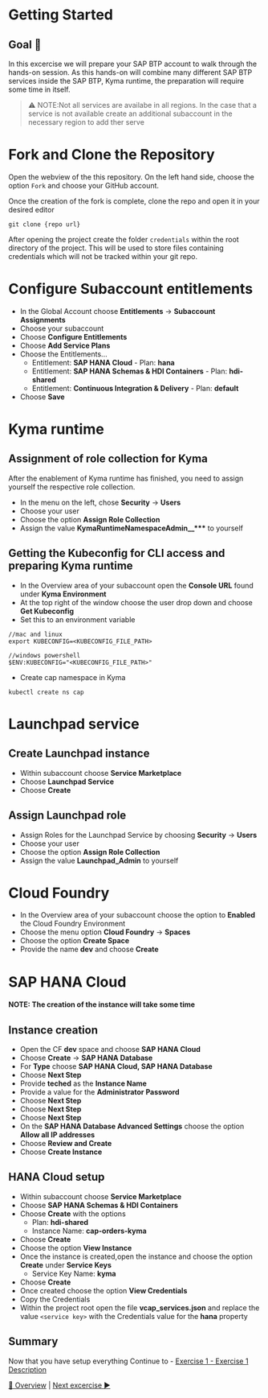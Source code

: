 # Getting Started 

## Goal 🎯

In this excercise we will prepare your SAP BTP account to walk through the hands-on session. As this hands-on will combine many different SAP BTP services inside the SAP BTP, Kyma runtime, the preparation will require some time in itself.

> ⚠ NOTE:Not all services are availabe in all regions. In the case that a service is not available create an additional subaccount in the necessary region to add ther serve

# Fork and Clone the Repository

Open the webview of the this repository. On the left hand side, choose the option `Fork` and choose your GitHub account.

Once the creation of the fork is complete, clone the repo and open it in your desired editor
```
git clone {repo url}
```

After opening the project create the folder `credentials` within the root directory of the project. This will be used to store files containing credentials which will not be tracked within your git repo.

# Configure Subaccount entitlements

- In the Global Account choose **Entitlements** -> **Subaccount Assignments**
- Choose your subaccount
- Choose **Configure Entitlements**
- Choose **Add Service Plans**
- Choose the Entitlements...
  - Entitlement: **SAP HANA Cloud** - Plan: **hana**
  - Entitlement: **SAP HANA Schemas & HDI Containers** - Plan: **hdi-shared**
  - Entitlement: **Continuous Integration & Delivery** - Plan: **default**
- Choose **Save**

# Kyma runtime

## Assignment of role collection for Kyma

After the enablement of Kyma runtime has finished, you need to assign yourself the respective role collection. 
- In the menu on the left, chose **Security** -> **Users**
- Choose your user
- Choose the option **Assign Role Collection**
- Assign the value **KymaRuntimeNamespaceAdmin\_\_\*\*\*** to yourself

## Getting the Kubeconfig for CLI access and preparing Kyma runtime

- In the Overview area of your subaccount open the **Console URL** found under **Kyma Environment**
- At the top right of the window choose the user drop down and choose **Get Kubeconfig**
- Set this to an environment variable

```shell
//mac and linux
export KUBECONFIG=<KUBECONFIG_FILE_PATH>

//windows powershell
$ENV:KUBECONFIG="<KUBECONFIG_FILE_PATH>"
```

- Create cap namespace in Kyma

```shell
kubectl create ns cap
```

# Launchpad service

## Create Launchpad instance

- Within subaccount choose **Service Marketplace**
- Choose **Launchpad Service**
- Choose **Create**

## Assign Launchpad role

- Assign Roles for the Launchpad Service by choosing **Security** -> **Users**
- Choose your user
- Choose the option **Assign Role Collection**
- Assign the value **Launchpad_Admin** to yourself

# Cloud Foundry

- In the Overview area of your subaccount choose the option to **Enabled** the Cloud Foundry Environment
- Choose the menu option **Cloud Foundry** -> **Spaces**
- Choose the option **Create Space**
- Provide the name **dev** and choose **Create**

# SAP HANA Cloud

#### NOTE: The creation of the instance will take some time

## Instance creation

- Open the CF **dev** space and choose **SAP HANA Cloud**
- Choose **Create** -> **SAP HANA Database**
- For **Type** choose **SAP HANA Cloud, SAP HANA Database**
- Choose **Next Step**
- Provide **teched** as the **Instance Name**
- Provide a value for the **Administrator Password**
- Choose **Next Step**
- Choose **Next Step**
- Choose **Next Step**
- On the **SAP HANA Database Advanced Settings** choose the option **Allow all IP addresses**
- Choose **Review and Create**
- Choose **Create Instance**

## HANA Cloud setup

- Within subaccount choose **Service Marketplace**
- Choose **SAP HANA Schemas & HDI Containers**
- Choose **Create** with the options
  - Plan: **hdi-shared**
  - Instance Name: **cap-orders-kyma**
- Choose **Create**
- Choose the option **View Instance**
- Once the instance is created,open the instance and choose the option **Create** under **Service Keys**
  - Service Key Name: **kyma**
- Choose **Create**
- Once created choose the option **View Credentials**
- Copy the Credentials
- Within the project root open the file **vcap_services.json** and replace the value `<service key>` with the Credentials value for the **hana** property

## Summary

Now that you have setup everything Continue to - [Exercise 1 - Exercise 1 Description](../ex1/README.md)


[🔼 Overview](../../README.md) | [Next excercise ▶](../ex1/README.md)
